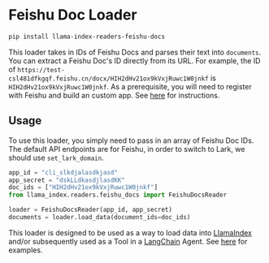 # Feishu Doc Loader

```bash
pip install llama-index-readers-feishu-docs
```

This loader takes in IDs of Feishu Docs and parses their text into `documents`. You can extract a Feishu Doc's ID directly from its URL. For example, the ID of `https://test-csl481dfkgqf.feishu.cn/docx/HIH2dHv21ox9kVxjRuwc1W0jnkf` is `HIH2dHv21ox9kVxjRuwc1W0jnkf`. As a prerequisite, you will need to register with Feishu and build an custom app. See [here](https://open.feishu.cn/document/home/introduction-to-custom-app-development/self-built-application-development-process) for instructions.

## Usage

To use this loader, you simply need to pass in an array of Feishu Doc IDs. The default API endpoints are for Feishu, in order to switch to Lark, we should use `set_lark_domain`.

```python
app_id = "cli_slkdjalasdkjasd"
app_secret = "dskLLdkasdjlasdKK"
doc_ids = ["HIH2dHv21ox9kVxjRuwc1W0jnkf"]
from llama_index.readers.feishu_docs import FeishuDocsReader

loader = FeishuDocsReader(app_id, app_secret)
documents = loader.load_data(document_ids=doc_ids)
```

This loader is designed to be used as a way to load data into [LlamaIndex](https://github.com/run-llama/llama_index/tree/main/llama_index) and/or subsequently used as a Tool in a [LangChain](https://github.com/hwchase17/langchain) Agent. See [here](https://github.com/emptycrown/llama-hub/tree/main) for examples.
